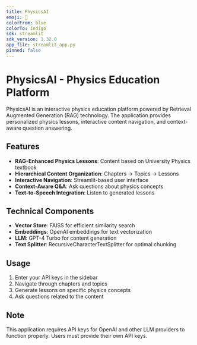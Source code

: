 ```yaml
---
title: PhysicsAI
emoji: 🔭
colorFrom: blue
colorTo: indigo
sdk: streamlit
sdk_version: 1.32.0
app_file: streamlit_app.py
pinned: false
---
```


# PhysicsAI - Physics Education Platform

PhysicsAI is an interactive physics education platform powered by Retrieval Augmented Generation (RAG) technology. The application provides personalized physics lessons, interactive content navigation, and context-aware question answering.

## Features

- **RAG-Enhanced Physics Lessons**: Content based on University Physics textbook
- **Hierarchical Content Organization**: Chapters → Topics → Lessons
- **Interactive Navigation**: Streamlit-based user interface
- **Context-Aware Q&A**: Ask questions about physics concepts
- **Text-to-Speech Integration**: Listen to generated lessons

## Technical Components

- **Vector Store**: FAISS for efficient similarity search
- **Embeddings**: OpenAI embeddings for text vectorization
- **LLM**: GPT-4 Turbo for content generation
- **Text Splitter**: RecursiveCharacterTextSplitter for optimal chunking

## Usage

1. Enter your API keys in the sidebar
2. Navigate through chapters and topics
3. Generate lessons on specific physics concepts
4. Ask questions related to the content

## Note

This application requires API keys for OpenAI and other LLM providers to function properly. Users must provide their own API keys.
